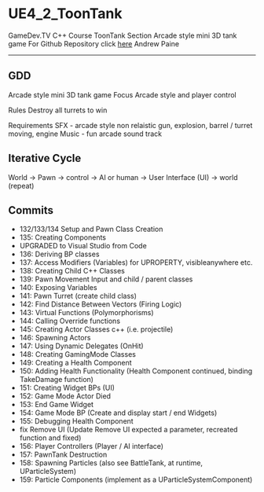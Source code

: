 # UE4_2_ToonTank
GameDev.TV C++ Course ToonTank Section
Arcade style mini 3D tank game
For Github Repository click [here](https://github.com/chineseburn/UE4_2_ToonTank)
Andrew Paine

---
## GDD

Arcade style mini 3D tank game
Focus Arcade style and player control

Rules
Destroy all turrets to win

Requirements
SFX - arcade style non relaistic gun, explosion, barrel / turret moving, engine
Music - fun arcade sound track

## Iterative Cycle
World -> Pawn -> control -> AI or human -> User Interface (UI) -> world (repeat)


## Commits
* 132/133/134 Setup and Pawn Class Creation
* 135: Creating Components
* UPGRADED to Visual Studio from Code
* 136: Deriving BP classes
* 137: Access Modifiers (Variables) for UPROPERTY, visibleanywhere etc.
* 138: Creating Child C++ Classes
* 139: Pawn Movement Input and child / parent classes
* 140: Exposing Variables
* 141: Pawn Turret (create child class)
* 142: Find Distance Between Vectors (Firing Logic)
* 143: Virtual Functions (Polymorphorisms)
* 144: Calling Override functions
* 145: Creating Actor Classes c++ (i.e. projectile)
* 146: Spawning Actors
* 147: Using Dynamic Delegates (OnHit)
* 148: Creating GamingMode Classes
* 149: Creating a Health Component
* 150: Adding Health Functionality (Health Component continued, binding TakeDamage function)
* 151: Creating Widget BPs (UI)
* 152: Game Mode Actor Died
* 153: End Game Widget
* 154: Game Mode BP (Create and display start / end Widgets)
* 155: Debugging Health Component
* fix Remove UI (Update Remove UI expected a parameter, recreated function and fixed)
* 156: Player Controllers (Player / AI interface)
* 157: PawnTank Destruction
* 158: Spawning Particles (also see BattleTank, at runtime, UParticleSystem)
* 159: Particle Components (implement as a UParticleSystemComponent)